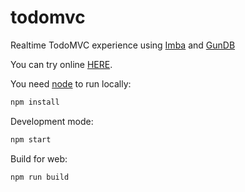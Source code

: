 # todomvc
Realtime TodoMVC experience using [Imba](http://imba.io) and [GunDB](http://gundb.io)

You can try online [HERE](http://loqali.com:3000).

You need [node](http://nodejs.org/) to run locally:
```bash
npm install
```

Development mode:
```bash
npm start
```

Build for web:
```bash
npm run build
```
